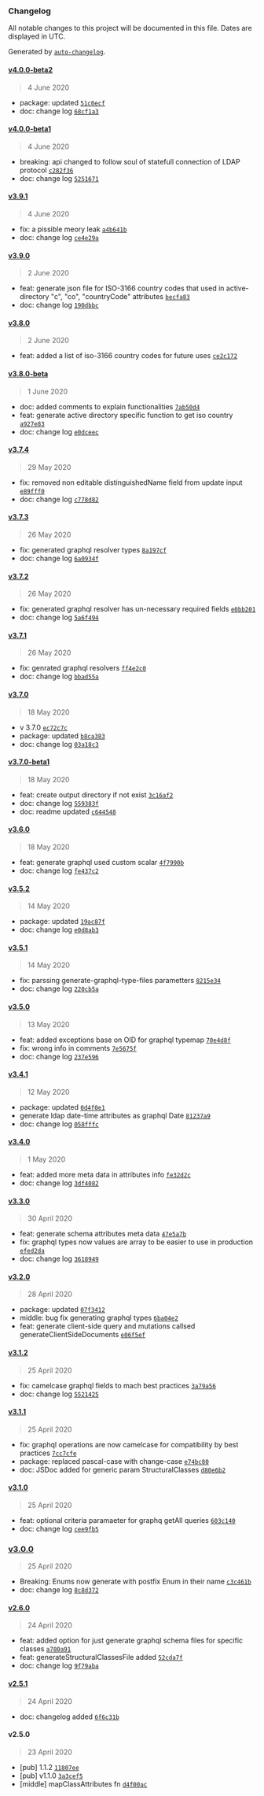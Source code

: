 ### Changelog

All notable changes to this project will be documented in this file. Dates are displayed in UTC.

Generated by [`auto-changelog`](https://github.com/CookPete/auto-changelog).

#### [v4.0.0-beta2](https://github.com/saostad/ldap-schema-ts-generator/compare/v4.0.0-beta1...v4.0.0-beta2)

> 4 June 2020

- package: updated [`51c0ecf`](https://github.com/saostad/ldap-schema-ts-generator/commit/51c0ecfca9fb58c7d1326c982c974950fcbed4c2)
- doc: change log [`68cf1a3`](https://github.com/saostad/ldap-schema-ts-generator/commit/68cf1a33272741d696f2bf8e10ca5a6d828fb8a3)

#### [v4.0.0-beta1](https://github.com/saostad/ldap-schema-ts-generator/compare/v3.9.1...v4.0.0-beta1)

> 4 June 2020

- breaking: api changed to follow soul of statefull connection of LDAP protocol [`c282f36`](https://github.com/saostad/ldap-schema-ts-generator/commit/c282f36f10c722d033272a6030608ff24e6c3762)
- doc: change log [`5251671`](https://github.com/saostad/ldap-schema-ts-generator/commit/5251671d3b302a2a3211cd2e1351e420fd5a4524)

#### [v3.9.1](https://github.com/saostad/ldap-schema-ts-generator/compare/v3.9.0...v3.9.1)

> 4 June 2020

- fix: a pissible meory leak [`a4b641b`](https://github.com/saostad/ldap-schema-ts-generator/commit/a4b641bbddc6821d345def8fb76da9a17b0ffffc)
- doc: change log [`ce4e29a`](https://github.com/saostad/ldap-schema-ts-generator/commit/ce4e29ae75234b93998706421d015a2210a8d78b)

#### [v3.9.0](https://github.com/saostad/ldap-schema-ts-generator/compare/v3.8.0...v3.9.0)

> 2 June 2020

- feat: generate json file for ISO-3166 country codes that used in active-directory "c", "co", "countryCode" attributes [`becfa83`](https://github.com/saostad/ldap-schema-ts-generator/commit/becfa836f310c8232ed38588bf338801b3494783)
- doc: change log [`190dbbc`](https://github.com/saostad/ldap-schema-ts-generator/commit/190dbbcc3eb28a5085bbb7da70f6e7e679c8678c)

#### [v3.8.0](https://github.com/saostad/ldap-schema-ts-generator/compare/v3.8.0-beta...v3.8.0)

> 2 June 2020

- feat: added a list of iso-3166 country codes for future uses [`ce2c172`](https://github.com/saostad/ldap-schema-ts-generator/commit/ce2c172ee916a5ce3b63a0c7c4feae168418b296)

#### [v3.8.0-beta](https://github.com/saostad/ldap-schema-ts-generator/compare/v3.7.4...v3.8.0-beta)

> 1 June 2020

- doc: added comments to explain functionalities [`7ab50d4`](https://github.com/saostad/ldap-schema-ts-generator/commit/7ab50d4262770ecd6add32711a1263a26ba6477c)
- feat: generate active directory specific function to get iso country [`a927e83`](https://github.com/saostad/ldap-schema-ts-generator/commit/a927e83895bf8f96ae38104c70469e529e10de8b)
- doc: change log [`e0dceec`](https://github.com/saostad/ldap-schema-ts-generator/commit/e0dceecf1f71f98cd8c2aec1efd602baeb519872)

#### [v3.7.4](https://github.com/saostad/ldap-schema-ts-generator/compare/v3.7.3...v3.7.4)

> 29 May 2020

- fix: removed non editable distinguishedName field from update input [`e89fff0`](https://github.com/saostad/ldap-schema-ts-generator/commit/e89fff07c97271ef90345b4c583ae791686da638)
- doc: change log [`c778d82`](https://github.com/saostad/ldap-schema-ts-generator/commit/c778d823ce686d3316917ad201d7d25d919f4f08)

#### [v3.7.3](https://github.com/saostad/ldap-schema-ts-generator/compare/v3.7.2...v3.7.3)

> 26 May 2020

- fix: generated graphql resolver types [`8a197cf`](https://github.com/saostad/ldap-schema-ts-generator/commit/8a197cf6f583a700ac1e746e8b10bb80368491c8)
- doc: change log [`6a0934f`](https://github.com/saostad/ldap-schema-ts-generator/commit/6a0934f32bf314b6bc56349b006082a67038b16c)

#### [v3.7.2](https://github.com/saostad/ldap-schema-ts-generator/compare/v3.7.1...v3.7.2)

> 26 May 2020

- fix: generated graphql resolver has un-necessary required fields [`e0bb201`](https://github.com/saostad/ldap-schema-ts-generator/commit/e0bb201be0a251b03b2c95921a95fc62efd7b0d2)
- doc: change log [`5a6f494`](https://github.com/saostad/ldap-schema-ts-generator/commit/5a6f49450411d1181e12514c25b1dfec0d2c4421)

#### [v3.7.1](https://github.com/saostad/ldap-schema-ts-generator/compare/v3.7.0...v3.7.1)

> 26 May 2020

- fix: genrated graphql resolvers [`ff4e2c0`](https://github.com/saostad/ldap-schema-ts-generator/commit/ff4e2c0aabc14d471888e6198da9e86937572ddd)
- doc: change log [`bbad55a`](https://github.com/saostad/ldap-schema-ts-generator/commit/bbad55ac71ceb655a027ffbc9a4165600edea8ad)

#### [v3.7.0](https://github.com/saostad/ldap-schema-ts-generator/compare/v3.7.0-beta1...v3.7.0)

> 18 May 2020

- v 3.7.0 [`ec72c7c`](https://github.com/saostad/ldap-schema-ts-generator/commit/ec72c7c0be34c5d9f47d58924eb160801ff3381d)
- package: updated [`b8ca383`](https://github.com/saostad/ldap-schema-ts-generator/commit/b8ca383cbd4391a24d8861e87daef15725d30da6)
- doc: change log [`03a18c3`](https://github.com/saostad/ldap-schema-ts-generator/commit/03a18c39dbb9e6a816b0a378fe4ef99d89c44e0d)

#### [v3.7.0-beta1](https://github.com/saostad/ldap-schema-ts-generator/compare/v3.6.0...v3.7.0-beta1)

> 18 May 2020

- feat: create output directory if not exist [`3c16af2`](https://github.com/saostad/ldap-schema-ts-generator/commit/3c16af252c532913abce33e509cb30ba2406cdfd)
- doc: change log [`559383f`](https://github.com/saostad/ldap-schema-ts-generator/commit/559383ff84445400ba1c746974aa6481233dd8a9)
- doc: readme updated [`c644548`](https://github.com/saostad/ldap-schema-ts-generator/commit/c64454804b88876637620488e0477ecab3d5688f)

#### [v3.6.0](https://github.com/saostad/ldap-schema-ts-generator/compare/v3.5.2...v3.6.0)

> 18 May 2020

- feat: generate graphql used custom scalar [`4f7990b`](https://github.com/saostad/ldap-schema-ts-generator/commit/4f7990bb27ffae5cb6889a915d3f5a1b7c4989b3)
- doc: change log [`fe437c2`](https://github.com/saostad/ldap-schema-ts-generator/commit/fe437c289c50e8a0581a728d37966ac2e97c2c2d)

#### [v3.5.2](https://github.com/saostad/ldap-schema-ts-generator/compare/v3.5.1...v3.5.2)

> 14 May 2020

- package: updated [`19ac87f`](https://github.com/saostad/ldap-schema-ts-generator/commit/19ac87fc8d39c945b04c9554bc25708be545eb20)
- doc: change log [`e0d8ab3`](https://github.com/saostad/ldap-schema-ts-generator/commit/e0d8ab3232054d604dde9378f5b0a6dd0e97448b)

#### [v3.5.1](https://github.com/saostad/ldap-schema-ts-generator/compare/v3.5.0...v3.5.1)

> 14 May 2020

- fix: parssing generate-graphql-type-files parametters [`8215e34`](https://github.com/saostad/ldap-schema-ts-generator/commit/8215e346b78e17ed62426917a688cfc4a2e76188)
- doc: change log [`220cb5a`](https://github.com/saostad/ldap-schema-ts-generator/commit/220cb5a7d4941d91f924edb15491d9f45c5ce409)

#### [v3.5.0](https://github.com/saostad/ldap-schema-ts-generator/compare/v3.4.1...v3.5.0)

> 13 May 2020

- feat: added exceptions base on OID for graphql typemap [`70e4d8f`](https://github.com/saostad/ldap-schema-ts-generator/commit/70e4d8ff4549ebd8fa4e8f5350fb1e6b00bd60e8)
- fix: wrong info in comments [`7e5675f`](https://github.com/saostad/ldap-schema-ts-generator/commit/7e5675fdac7e07dbbc0dd5d6283bd4681786901a)
- doc: change log [`237e596`](https://github.com/saostad/ldap-schema-ts-generator/commit/237e5965b5b3647d30876e67dd24bfa675287c73)

#### [v3.4.1](https://github.com/saostad/ldap-schema-ts-generator/compare/v3.4.0...v3.4.1)

> 12 May 2020

- package: updated [`0d4f0e1`](https://github.com/saostad/ldap-schema-ts-generator/commit/0d4f0e1ebce304c70b81ced5b1c5892ce0dbc522)
- generate ldap date-time attributes as graphql Date [`81237a9`](https://github.com/saostad/ldap-schema-ts-generator/commit/81237a96631a55f3ec0d594174d74da095484e5e)
- doc: change log [`058fffc`](https://github.com/saostad/ldap-schema-ts-generator/commit/058fffcff8efa680cb44353ef0b6d7fcbdf971de)

#### [v3.4.0](https://github.com/saostad/ldap-schema-ts-generator/compare/v3.3.0...v3.4.0)

> 1 May 2020

- feat: added more meta data in attributes info [`fe32d2c`](https://github.com/saostad/ldap-schema-ts-generator/commit/fe32d2ce46253cc852150d5f9b0c7daf97bc1a1f)
- doc: change log [`3df4082`](https://github.com/saostad/ldap-schema-ts-generator/commit/3df4082de69e85cff9ced5efa40bde9835f4382e)

#### [v3.3.0](https://github.com/saostad/ldap-schema-ts-generator/compare/v3.2.0...v3.3.0)

> 30 April 2020

- feat: generate schema attributes meta data [`47e5a7b`](https://github.com/saostad/ldap-schema-ts-generator/commit/47e5a7b195fc6d867d771fa990f3eb6f32bf2261)
- fix: graphql types now values are array to be easier to use in production [`efed2da`](https://github.com/saostad/ldap-schema-ts-generator/commit/efed2da7344318946d18ed73b3859273ee9f3406)
- doc: change log [`3618949`](https://github.com/saostad/ldap-schema-ts-generator/commit/361894991bb26966854fc1a246098f1109506e74)

#### [v3.2.0](https://github.com/saostad/ldap-schema-ts-generator/compare/v3.1.2...v3.2.0)

> 28 April 2020

- package: updated [`07f3412`](https://github.com/saostad/ldap-schema-ts-generator/commit/07f341226d2c7e4c5c06247e863004c1808ed364)
- middle: bug fix generating graphql types [`6ba04e2`](https://github.com/saostad/ldap-schema-ts-generator/commit/6ba04e2117f09e7b6cfd20963cc3576387830456)
- feat: generate client-side query and mutations callsed generateClientSideDocuments [`e06f5ef`](https://github.com/saostad/ldap-schema-ts-generator/commit/e06f5ef4b8b192d041eb41568f31c2fd680836e2)

#### [v3.1.2](https://github.com/saostad/ldap-schema-ts-generator/compare/v3.1.1...v3.1.2)

> 25 April 2020

- fix: camelcase graphql fields to mach best practices [`3a79a56`](https://github.com/saostad/ldap-schema-ts-generator/commit/3a79a56ac375cdb40dd8d6e72ffb95c92146d887)
- doc: change log [`5521425`](https://github.com/saostad/ldap-schema-ts-generator/commit/5521425e8a0fb46d352e23c6e023061766b2dbcd)

#### [v3.1.1](https://github.com/saostad/ldap-schema-ts-generator/compare/v3.1.0...v3.1.1)

> 25 April 2020

- fix: graphql operations are now camelcase for compatibility by best practices [`7cc7cfe`](https://github.com/saostad/ldap-schema-ts-generator/commit/7cc7cfe78d55780c3b556e48fc294879547d49ef)
- package: replaced pascal-case with change-case [`e74bc80`](https://github.com/saostad/ldap-schema-ts-generator/commit/e74bc80d77af4f95b4947b27d51e44f6de38b736)
- doc: JSDoc added for generic  param StructuralClasses [`d80e6b2`](https://github.com/saostad/ldap-schema-ts-generator/commit/d80e6b27e347d42746564324e89288f37d9712ea)

#### [v3.1.0](https://github.com/saostad/ldap-schema-ts-generator/compare/v3.0.0...v3.1.0)

> 25 April 2020

- feat: optional criteria paramaeter for graphq getAll queries [`603c140`](https://github.com/saostad/ldap-schema-ts-generator/commit/603c140d3f8d0ca8d97d8cb56abab868220807b8)
- doc: change log [`cee9fb5`](https://github.com/saostad/ldap-schema-ts-generator/commit/cee9fb54ed441e3aa7724499cc936badda44b2a4)

### [v3.0.0](https://github.com/saostad/ldap-schema-ts-generator/compare/v2.6.0...v3.0.0)

> 25 April 2020

- Breaking: Enums now generate with postfix Enum in their name [`c3c461b`](https://github.com/saostad/ldap-schema-ts-generator/commit/c3c461bbfb071e042ce4a3d28a3910963e8b570b)
- doc: change log [`8c8d372`](https://github.com/saostad/ldap-schema-ts-generator/commit/8c8d3727e155ed996d653f90f84b66feb9ad8df1)

#### [v2.6.0](https://github.com/saostad/ldap-schema-ts-generator/compare/v2.5.1...v2.6.0)

> 24 April 2020

- feat: added option for just generate graphql schema files for specific classes [`a780a91`](https://github.com/saostad/ldap-schema-ts-generator/commit/a780a915c061e594a487083d7116ba187bb5cbfa)
- feat: generateStructuralClassesFile added [`52cda7f`](https://github.com/saostad/ldap-schema-ts-generator/commit/52cda7fda48a22846e04e6232df96455f13fe7d5)
- doc: change log [`9f79aba`](https://github.com/saostad/ldap-schema-ts-generator/commit/9f79aba2b30eadc7a50256c67284d5140960e225)

#### [v2.5.1](https://github.com/saostad/ldap-schema-ts-generator/compare/v2.5.0...v2.5.1)

> 24 April 2020

- doc: changelog added [`6f6c31b`](https://github.com/saostad/ldap-schema-ts-generator/commit/6f6c31b432a0bbf8321983b6d8131a49bed2a90f)

#### v2.5.0

> 23 April 2020

- [pub] 1.1.2 [`11807ee`](https://github.com/saostad/ldap-schema-ts-generator/commit/11807ee6fc55bfc48346b9e8fbf438017ed10268)
- [pub] v1.1.0 [`3a3cef5`](https://github.com/saostad/ldap-schema-ts-generator/commit/3a3cef569175b42ef8eee23ae4f054e025565cc0)
- [middle] mapClassAttributes fn [`d4f00ac`](https://github.com/saostad/ldap-schema-ts-generator/commit/d4f00ac44e2f9938a6a49deef7911d7420e753e3)
